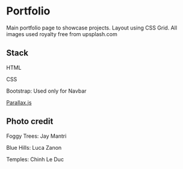 # Portfolio

Main portfolio page to showcase projects. Layout using CSS Grid. All images used royalty free from upsplash.com


## Stack

HTML 

CSS

Bootstrap: Used only for Navbar

[Parallax.js](https://pixelcog.github.io/parallax.js/)



## Photo credit

Foggy Trees: Jay Mantri

Blue Hills: Luca Zanon

Temples: Chinh Le Duc


